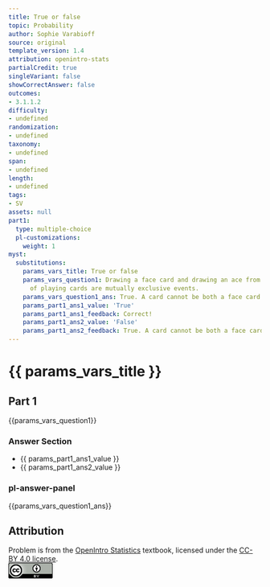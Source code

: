 ```yaml
---
title: True or false
topic: Probability
author: Sophie Varabioff
source: original
template_version: 1.4
attribution: openintro-stats
partialCredit: true
singleVariant: false
showCorrectAnswer: false
outcomes:
- 3.1.1.2
difficulty:
- undefined
randomization:
- undefined
taxonomy:
- undefined
span:
- undefined
length:
- undefined
tags:
- SV
assets: null
part1:
  type: multiple-choice
  pl-customizations:
    weight: 1
myst:
  substitutions:
    params_vars_title: True or false
    params_vars_question1: Drawing a face card and drawing an ace from a full deck
      of playing cards are mutually exclusive events.
    params_vars_question1_ans: True. A card cannot be both a face card and an ace.
    params_part1_ans1_value: 'True'
    params_part1_ans1_feedback: Correct!
    params_part1_ans2_value: 'False'
    params_part1_ans2_feedback: True. A card cannot be both a face card and an ace.
---
```

# {{ params_vars_title }}

## Part 1

{{params_vars_question1}}

### Answer Section

- {{ params_part1_ans1_value }}
- {{ params_part1_ans2_value }}

### pl-answer-panel

{{params_vars_question1_ans}}

## Attribution

Problem is from the [OpenIntro Statistics](https://openintro.org/book/os/) textbook, licensed under the [CC-BY 4.0 license](https://creativecommons.org/licenses/by/4.0/).<br>![Image representing the Creative Commons 4.0 BY license.](https://raw.githubusercontent.com/firasm/bits/master/by.png)